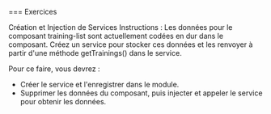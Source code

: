 === Exercices

Création et Injection de Services
Instructions : Les données pour le composant training-list sont actuellement codées en dur dans le composant.
Créez un service pour stocker ces données et les renvoyer à partir d'une méthode getTrainings() dans le service.

Pour ce faire, vous devrez :

* Créer le service et l'enregistrer dans le module.
* Supprimer les données du composant, puis injecter et appeler le service pour obtenir les données.



